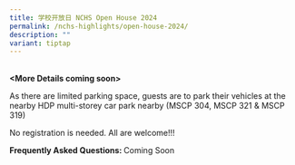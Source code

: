 ```yaml
---
title: 学校开放日 NCHS Open House 2024
permalink: /nchs-highlights/open-house-2024/
description: ""
variant: tiptap
---
```

<p>
<br><strong>&lt;More Details coming soon&gt;</strong>
</p>
<p>As there are limited parking space, guests are to park their vehicles
at the nearby HDP multi-storey car park nearby (MSCP 304, MSCP 321 &amp;
MSCP 319)</p>
<p>No registration is needed. All are welcome!!!</p>
<p><strong>Frequently Asked Questions: </strong>Coming Soon</p>